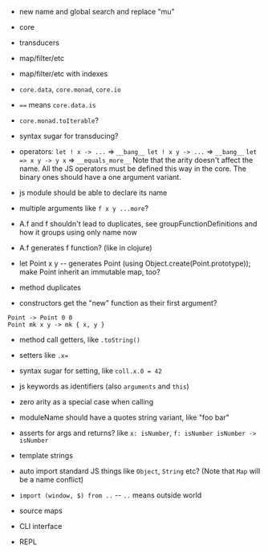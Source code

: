- new name and global search and replace "mu"


- core
- transducers
- map/filter/etc
- map/filter/etc with indexes
- `core.data`, `core.monad`, `core.io`
- `==` means `core.data.is`
- `core.monad.toIterable`?


- syntax sugar for transducing?


- operators:
`let ! x -> ...` => `__bang__`
`let ! x y -> ...` => `__bang__`
`let => x y -> y x` => `__equals_more__`
Note that the arity doesn't affect the name.
All the JS operators must be defined this way in the core.
The binary ones should have a one argument variant.


- js module should be able to declare its name


- multiple arguments like `f x y ...more`?


- A.f and f shouldn't lead to duplicates, see groupFunctionDefinitions and how it groups using only name now
- A.f generates f function? (like in clojure)
- let Point x y -- generates Point (using Object.create(Point.prototype)); make Point inherit an immutable map, too?
- method duplicates
- constructors get the "new" function as their first argument?
```
Point -> Point 0 0
Point mk x y -> mk { x, y }
```


- method call getters, like `.toString()`
- setters like `.x=`
- syntax sugar for setting, like `coll.x.0 = 42`


- js keywords as identifiers (also `arguments` and `this`)
- zero arity as a special case when calling
- moduleName should have a quotes string variant, like "foo bar"
- asserts for args and returns? like `x: isNumber`, `f: isNumber isNumber -> isNumber`
- template strings
- auto import standard JS things like `Object`, `String` etc? (Note that `Map` will be a name conflict)
- `import (window, $) from ..` -- `..` means outside world
- source maps
- CLI interface
- REPL
